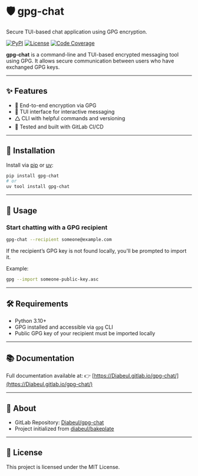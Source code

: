 # 🛡️ gpg-chat

Secure TUI-based chat application using GPG encryption.

[![PyPI](https://img.shields.io/pypi/v/gpg-chat.svg)](https://pypi.org/project/gpg-chat/)
[![License](https://img.shields.io/gitlab/license/Diabeul/gpg-chat)](https://gitlab.com/Diabeul/gpg-chat)
[![Code Coverage](https://codecov.io/gh/Diabeul/gpg-chat/branch/main/graph/badge.svg)](https://codecov.io/gh/Diabeul/gpg-chat)

**gpg-chat** is a command-line and TUI-based encrypted messaging tool using GPG. It allows secure communication between users who have exchanged GPG keys.

---

## ✨ Features

* 🔐 End-to-end encryption via GPG
* 🧵 TUI interface for interactive messaging
* 🛆 CLI with helpful commands and versioning
* 🧪 Tested and built with GitLab CI/CD

---

## 🚀 Installation

Install via [pip](https://pypi.org/project/gpg-chat/) or [uv](https://github.com/astral-sh/uv):

```bash
pip install gpg-chat
# or
uv tool install gpg-chat
```

---

## 💬 Usage

### Start chatting with a GPG recipient

```bash
gpg-chat --recipient someone@example.com
```

If the recipient’s GPG key is not found locally, you'll be prompted to import it.

Example:

```bash
gpg --import someone-public-key.asc
```

---

## 🛠️ Requirements

* Python 3.10+
* GPG installed and accessible via `gpg` CLI
* Public GPG key of your recipient must be imported locally

---

## 📚 Documentation

Full documentation available at:
👉 [https://Diabeul.gitlab.io/gpg-chat/](https://Diabeul.gitlab.io/gpg-chat/)

---

## 👤 About

* GitLab Repository: [Diabeul/gpg-chat](https://gitlab.com/Diabeul/gpg-chat)
* Project initialized from [diabeul/bakeplate](https://gitlab.com/Diabeul/bakeplate)

---

## 📄 License

This project is licensed under the MIT License.
